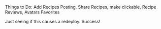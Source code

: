 Things to Do:
Add Recipes Posting,
Share Recipes, make clickable,
Recipe Reviews,
Avatars
Favorites

Just seeing if this causes a redeploy.
Success!